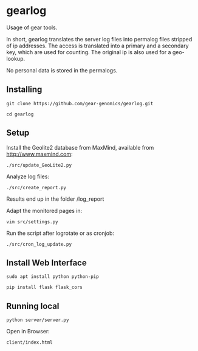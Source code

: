 # gearlog
Usage of gear tools.

In short, gearlog translates the server log files into permalog files 
stripped of ip addresses. The access is translated into a primary and 
a secondary key, which are used for counting. The original ip is also 
used for a geo-lookup.

No personal data is stored in the permalogs.

Installing
----------

`git clone https://github.com/gear-genomics/gearlog.git`

`cd gearlog`

Setup
-----
Install the Geolite2 database from MaxMind, available from http://www.maxmind.com:

`./src/update_GeoLite2.py`

Analyze log files:

`./src/create_report.py`

Results end up in the folder /log_report

Adapt the monitored pages in:

`vim src/settings.py`

Run the script after logrotate or as cronjob:

`./src/cron_log_update.py`


Install Web Interface
---------------------

`sudo apt install python python-pip`

`pip install flask flask_cors`


Running local
-------------

`python server/server.py`

Open in Browser:

`client/index.html`


